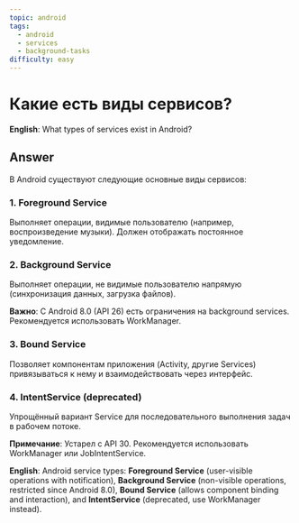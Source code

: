 ```yaml
---
topic: android
tags:
  - android
  - services
  - background-tasks
difficulty: easy
---
```


# Какие есть виды сервисов?

**English**: What types of services exist in Android?

## Answer

В Android существуют следующие основные виды сервисов:

### 1. Foreground Service

Выполняет операции, видимые пользователю (например, воспроизведение музыки). Должен отображать постоянное уведомление.

### 2. Background Service

Выполняет операции, не видимые пользователю напрямую (синхронизация данных, загрузка файлов).

**Важно**: С Android 8.0 (API 26) есть ограничения на background services. Рекомендуется использовать WorkManager.

### 3. Bound Service

Позволяет компонентам приложения (Activity, другие Services) привязываться к нему и взаимодействовать через интерфейс.

### 4. IntentService (deprecated)

Упрощённый вариант Service для последовательного выполнения задач в рабочем потоке.

**Примечание**: Устарел с API 30. Рекомендуется использовать WorkManager или JobIntentService.

**English**: Android service types: **Foreground Service** (user-visible operations with notification), **Background Service** (non-visible operations, restricted since Android 8.0), **Bound Service** (allows component binding and interaction), and **IntentService** (deprecated, use WorkManager instead).
